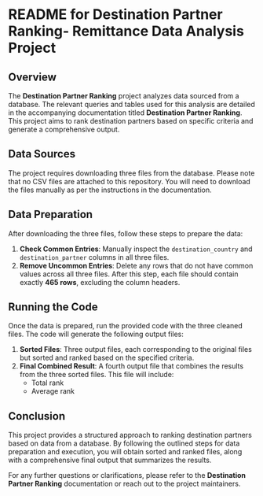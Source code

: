 # README for Destination Partner Ranking- Remittance Data Analysis Project

## Overview

The **Destination Partner Ranking** project analyzes data sourced from a database. The relevant queries and tables used for this analysis are detailed in the accompanying documentation titled **Destination Partner Ranking**. This project aims to rank destination partners based on specific criteria and generate a comprehensive output.

## Data Sources

The project requires downloading three files from the database. Please note that no CSV files are attached to this repository. You will need to download the files manually as per the instructions in the documentation.

## Data Preparation

After downloading the three files, follow these steps to prepare the data:

1. **Check Common Entries**: Manually inspect the `destination_country` and `destination_partner` columns in all three files. 
2. **Remove Uncommon Entries**: Delete any rows that do not have common values across all three files. After this step, each file should contain exactly **465 rows**, excluding the column headers.

## Running the Code

Once the data is prepared, run the provided code with the three cleaned files. The code will generate the following output files:

1. **Sorted Files**: Three output files, each corresponding to the original files but sorted and ranked based on the specified criteria.
2. **Final Combined Result**: A fourth output file that combines the results from the three sorted files. This file will include:
   - Total rank
   - Average rank

## Conclusion

This project provides a structured approach to ranking destination partners based on data from a database. By following the outlined steps for data preparation and execution, you will obtain sorted and ranked files, along with a comprehensive final output that summarizes the results. 

For any further questions or clarifications, please refer to the **Destination Partner Ranking** documentation or reach out to the project maintainers.


